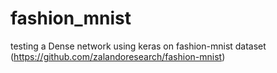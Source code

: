# fashion_mnist
testing a Dense network using keras on fashion-mnist dataset (https://github.com/zalandoresearch/fashion-mnist)
